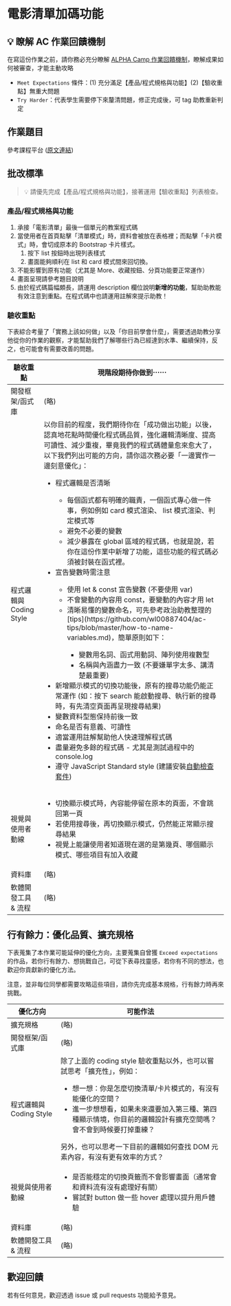 # 電影清單加碼功能

## 💡 瞭解 AC 作業回饋機制

在寫這份作業之前，請你務必充分瞭解 <a href="https://github.com/ALPHACamp/web-grading-rubic" target="_blank">ALPHA Camp 作業回饋機制</a>，瞭解成果如何被審查，才能主動攻略

- `Meet Expectations` 條件：(1) 充分滿足【產品/程式規格與功能】(2)【驗收重點】無重大問題
- `Try Harder`：代表學生需要停下來釐清問題，修正完成後，可 tag 助教重新判定

## 作業題目

參考課程平台 (<a href="https://lighthouse.alphacamp.co/courses/41/assignments/1012" target="_blank">原文連結</a>)

## 批改標準

> 💡  請優先完成【產品/程式規格與功能】，接著運用【驗收重點】列表檢查。

### 產品/程式規格與功能

1. 承接「電影清單」最後一個單元的教案程式碼
2. 當使用者在首頁點擊「清單模式」時，資料會被放在表格裡；而點擊「卡片模式」時，會切成原本的 Bootstrap 卡片樣式。
   1. 按下 list 按鈕時出現列表樣式
   2. 畫面能夠順利在 list 和 card 模式間來回切換。
3. 不能影響到原有功能（尤其是 More、收藏按鈕、分頁功能要正常運作）
4. 畫面呈現請參考題目說明
5. 由於程式碼篇幅頗長，請運用 description 欄位說明**新增的功能**，幫助助教能有效注意到重點。在程式碼中也請運用註解來提示助教！

### 驗收重點

下表綜合考量了「實務上該如何做」以及「你目前學會什麼」，需要透過助教分享他從你的作業的觀察，才能幫助我們了解哪些行為已經達到水準、繼續保持，反之，也可能會有需要改善的問題。

<table>
  <thead>
    <tr>
      <th>驗收重點</td>
      <th>現階段期待你做到⋯⋯</td>
    </tr>
  </thead>
  <tbody>
    <tr>
      <td>開發框架/函式庫</td>
      <td>(略)</td>
    </tr>
    <tr>
      <td>程式邏輯與 Coding Style</td>
      <td>
        以你目前的程度，我們期待你在「成功做出功能」以後，認真地花點時間優化程式碼品質，強化邏輯清晰度、提高可讀性、減少重複，畢竟我們的程式碼體量愈來愈大了，以下我們列出可能的方向，請你這次務必要「一邊實作一邊刻意優化」：
          <ul>
            <li>程式邏輯是否清晰</li>
            <ul>
              <li>每個函式都有明確的職責，一個函式專心做一件事，例如例如 card 模式渲染、 list 模式渲染、判定模式等</li>
              <li>避免不必要的變數</li>
              <li>減少暴露在 global 區域的程式碼，也就是說，若你在這份作業中新增了功能，這些功能的程式碼必須被封裝在函式裡。</li>
            </ul>
            <li>宣告變數時需注意</li>
            <ul>
              <li>使用 let & const 宣告變數 (不要使用 var)</li>
              <li>不會變動的內容用 const，要變動的內容才用 let</li>
              <li>清晰易懂的變數命名，可先參考政治助教整理的 [tips](https://github.com/wl00887404/ac-tips/blob/master/how-to-name-variables.md)，簡單原則如下：</li>
              <ul>
                <li>變數用名詞、函式用動詞、陣列使用複數型</li>
                <li>名稱與內涵盡力一致 (不要嫌單字太多、講清楚最重要)</li>
              </ul>
            </ul>
            <li>新增顯示模式的切換功能後，原有的搜尋功能仍能正常運作 (如：按下 search 能啟動搜尋、執行新的搜尋時，有先清空頁面再呈現搜尋結果)</li>
            <li>變數資料型態保持前後一致</li>
            <li>命名是否有意義、可讀性</li>
            <li>適當運用註解幫助他人快速理解程式碼</li>
            <li>盡量避免多餘的程式碼 - 尤其是測試過程中的 console.log</li>
            <li>遵守 JavaScript Standard style (建議安裝<a href="https://standardjs.com/index.html#install" target="_blank">自動檢查套件</a>)</li>
          </ul>
      </td>
    </tr>
      <tr>
      <td>視覺與使用者動線</td>
      <td>
        <ul>
          <li>切換顯示模式時，內容能停留在原本的頁面，不會跳回第一頁</li>
          <li>若使用搜尋後，再切換顯示模式，仍然能正常顯示搜尋結果</li>
          <li>視覺上能讓使用者知道現在選的是第幾頁、哪個顯示模式、哪些項目有加入收藏</li>
        </ul>
      </td>
    </tr>
    <tr>
      <td>資料庫</td>
      <td>(略)</td>
    </tr>
      <tr>
      <td>軟體開發工具 & 流程</td>
      <td>(略)</td>
    </tr>
  </tbody>
</table>

## 行有餘力：優化品質、擴充規格

下表蒐集了本作業可能延伸的優化方向，主要蒐集自曾獲 `Exceed expectations` 的作品，若你行有餘力、想挑戰自己，可從下表尋找靈感，若你有不同的想法，也歡迎你貢獻新的優化方法。

注意，並非每位同學都需要攻略這些項目，請你先完成基本規格，行有餘力時再來挑戰。

<table>
  <thead>
    <tr>
      <th>優化方向</td>
      <th>可能作法</td>
    </tr>
  </thead>
  <tbody>
    <tr>
      <td>擴充規格</td>
      <td>(略)</td>
    </tr>
    <tr>
      <td>開發框架/函式庫</td>
      <td>(略)</td>
    </tr>
    <tr>
      <td>程式邏輯與 Coding Style</td>
      <td>
        除了上面的 coding style 驗收重點以外，也可以嘗試思考「擴充性」，例如：
        <ul>
          <li>想一想：你是怎麼切換清單/卡片模式的，有沒有能優化的空間？</li>
          <li>進一步想想看，如果未來還要加入第三種、第四種顯示情境，你目前的邏輯設計有擴充空間嗎？會不會到時候要打掉重練？</li>
        </ul>
        另外，也可以思考一下目前的邏輯如何查找 DOM 元素內容，有沒有更有效率的方式？
      </td>
    </tr>
      <tr>
      <td>視覺與使用者動線</td>
      <td>
        <ul>
          <li>是否能穩定的切換頁籤而不會影響畫面（通常會和資料流有沒有處理好有關）</li>
          <li>嘗試對 button 做一些 hover 處理以提升用戶體驗</li>
        </ul>
      </td>
    </tr>
    <tr>
      <td>資料庫</td>
      <td>(略)</td>
    </tr>
      <tr>
      <td>軟體開發工具 & 流程</td>
      <td>(略)</td>
    </tr>
  </tbody>
</table>

## 歡迎回饋

若有任何意見，歡迎透過 issue 或 pull requests 功能給予意見。
